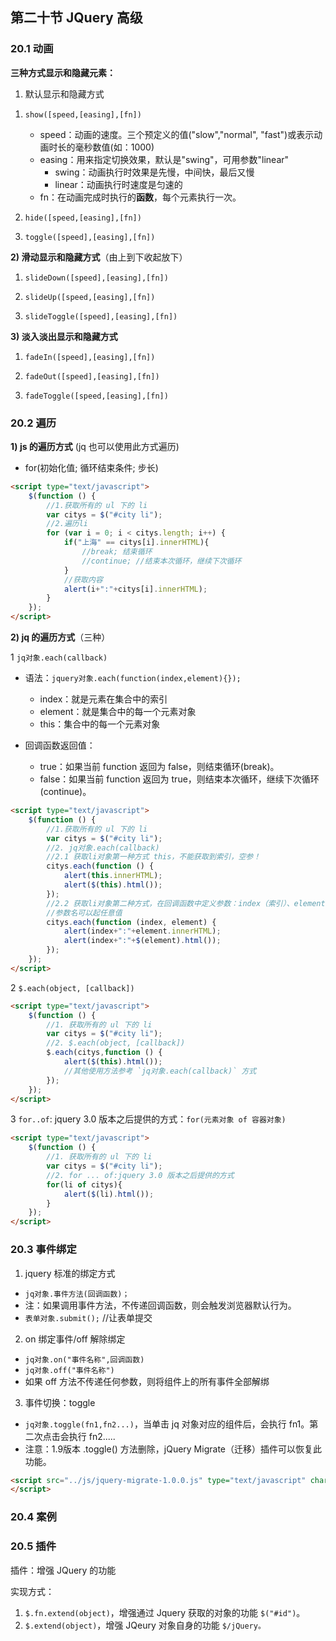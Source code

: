## 第二十节 JQuery 高级


### 20.1 动画

**三种方式显示和隐藏元素：**

1) 默认显示和隐藏方式

1. `show([speed,[easing],[fn])`
   * speed：动画的速度。三个预定义的值("slow","normal", "fast")或表示动画时长的毫秒数值(如：1000)
   * easing：用来指定切换效果，默认是"swing"，可用参数"linear"
      * swing：动画执行时效果是先慢，中间快，最后又慢
      * linear：动画执行时速度是匀速的
   * fn：在动画完成时执行的**函数**，每个元素执行一次。
	
2. `hide([speed,[easing],[fn])`

3. `toggle([speed],[easing],[fn])`

**2) 滑动显示和隐藏方式**（由上到下收起放下）

1. `slideDown([speed],[easing],[fn])`

2. `slideUp([speed,[easing],[fn])`

3. `slideToggle([speed],[easing],[fn])`

**3) 淡入淡出显示和隐藏方式**

1. `fadeIn([speed],[easing],[fn])`

2. `fadeOut([speed],[easing],[fn])`

3. `fadeToggle([speed,[easing],[fn])`


### 20.2 遍历

**1) js 的遍历方式** (jq 也可以使用此方式遍历)

* for(初始化值; 循环结束条件; 步长)

```html
<script type="text/javascript">
    $(function () {
        //1.获取所有的 ul 下的 li
        var citys = $("#city li");
        //2.遍历li
        for (var i = 0; i < citys.length; i++) {
            if("上海" == citys[i].innerHTML){
                //break; 结束循环
                //continue; //结束本次循环，继续下次循环
            }
            //获取内容
            alert(i+":"+citys[i].innerHTML);
        }   
    });   
</script>    
```


**2) jq 的遍历方式**（三种）

1 `jq对象.each(callback)`

 * 语法：`jquery对象.each(function(index,element){});`
    * index：就是元素在集合中的索引
    * element：就是集合中的每一个元素对象
    * this：集合中的每一个元素对象
	
 * 回调函数返回值：
    * true：如果当前 function 返回为 false，则结束循环(break)。	
    * false：如果当前 function 返回为 true，则结束本次循环，继续下次循环(continue)。


```html
<script type="text/javascript">
    $(function () {
        //1.获取所有的 ul 下的 li
        var citys = $("#city li");
        //2. jq对象.each(callback)
        //2.1 获取li对象第一种方式 this，不能获取到索引，空参！
        citys.each(function () {
            alert(this.innerHTML);
            alert($(this).html());
        });  
        //2.2 获取li对象第二种方式，在回调函数中定义参数：index（索引）、element（元素对象）
        //参数名可以起任意值
        citys.each(function (index, element) {
            alert(index+":"+element.innerHTML);
            alert(index+":"+$(element).html());
        }); 
    });   
</script> 
```

2 `$.each(object, [callback])` 

```html
<script type="text/javascript">
    $(function () {
        //1. 获取所有的 ul 下的 li
        var citys = $("#city li");
        //2. $.each(object, [callback])
  		$.each(citys,function () {
			alert($(this).html());
            //其他使用方法参考 `jq对象.each(callback)` 方式
        });
    });   
</script>  
```

3 `for..of`: jquery 3.0 版本之后提供的方式：`for(元素对象 of 容器对象)`

```html
<script type="text/javascript">
    $(function () {
        //1. 获取所有的 ul 下的 li
        var citys = $("#city li");
        //2. for ... of:jquery 3.0 版本之后提供的方式
        for(li of citys){
    		alert($(li).html());
		}
    });   
</script>  
```

### 20.3 事件绑定

1) jquery 标准的绑定方式

* `jq对象.事件方法(回调函数)；`
* 注：如果调用事件方法，不传递回调函数，则会触发浏览器默认行为。
* `表单对象.submit();` //让表单提交

2) on 绑定事件/off 解除绑定

* `jq对象.on("事件名称",回调函数)`
* `jq对象.off("事件名称")`
* 如果 off 方法不传递任何参数，则将组件上的所有事件全部解绑

3) 事件切换：toggle

* `jq对象.toggle(fn1,fn2...)`，当单击 jq 对象对应的组件后，会执行 fn1。第二次点击会执行 fn2.....
* 注意：1.9版本 .toggle() 方法删除，jQuery Migrate（迁移）插件可以恢复此功能。

```html
<script src="../js/jquery-migrate-1.0.0.js" type="text/javascript" charset="utf-8">
</script>
```


### 20.4 案例

### 20.5 插件

插件：增强 JQuery 的功能

实现方式：

1. `$.fn.extend(object)`，增强通过 Jquery 获取的对象的功能 `$("#id")`。
2. `$.extend(object)`，增强 JQeury 对象自身的功能 `$/jQuery。`



